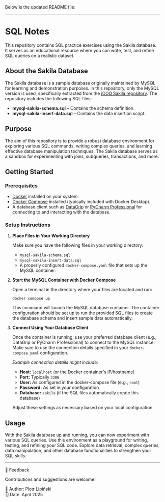 Below is the updated README file:

---

# SQL Notes

This repository contains SQL practice exercises using the Sakila database. It serves as an educational resource where you can write, test, and refine SQL queries on a realistic dataset.

## About the Sakila Database

The Sakila database is a sample database originally maintained by MySQL for learning and demonstration purposes. In this repository, only the MySQL version is used, specifically extracted from the [jOOQ Sakila repository](https://github.com/jOOQ/sakila/tree/main/mysql-sakila-db). The repository includes the following SQL files:

- **mysql-sakila-schema.sql** – Contains the schema definition.
- **mysql-sakila-insert-data.sql** – Contains the data insertion script.

## Purpose

The aim of this repository is to provide a robust database environment for exploring various SQL commands, writing complex queries, and learning effective database manipulation techniques. The Sakila database serves as a sandbox for experimenting with joins, subqueries, transactions, and more.

## Getting Started

### Prerequisites

- [Docker](https://www.docker.com/get-started) installed on your system.
- [Docker Compose](https://docs.docker.com/compose/) installed (typically included with Docker Desktop).
- A database client such as [DataGrip](https://www.jetbrains.com/datagrip/) or [PyCharm Professional](https://www.jetbrains.com/pycharm/) for connecting to and interacting with the database.

### Setup Instructions

1. **Place Files in Your Working Directory**

   Make sure you have the following files in your working directory:
   
   - `mysql-sakila-schema.sql`
   - `mysql-sakila-insert-data.sql`
   - A properly configured `docker-compose.yaml` file that sets up the MySQL container.

2. **Start the MySQL Container with Docker Compose**

   Open a terminal in the directory where your files are located and run:
   
   ```bash
   docker compose up
   ```
   
   This command will launch the MySQL database container. The container configuration should be set up to run the provided SQL files to create the database schema and insert sample data automatically.

3. **Connect Using Your Database Client**

   Once the container is running, use your preferred database client (e.g., DataGrip or PyCharm Professional) to connect to the MySQL instance. Make sure to use the connection details specified in your `docker-compose.yaml` configuration.

   *Example connection details might include:*
   - **Host:** `localhost` (or the Docker container's IP/hostname)
   - **Port:** Typically `3306`
   - **User:** As configured in the docker-compose file (e.g., `root`)
   - **Password:** As set in your configuration
   - **Database:** `sakila` (if the SQL files automatically create this database)

   Adjust these settings as necessary based on your local configuration.

## Usage

With the Sakila database up and running, you can now experiment with various SQL queries. Use this environment as a playground for writing, testing, and refining your SQL code. Explore data retrieval, complex queries, data manipulation, and other database functionalities to strengthen your SQL skills.

---

💬 Feedback

Contributions and suggestions are welcome!

👤 Author: Piotr Lipiński  
🗓 Date: April 2025